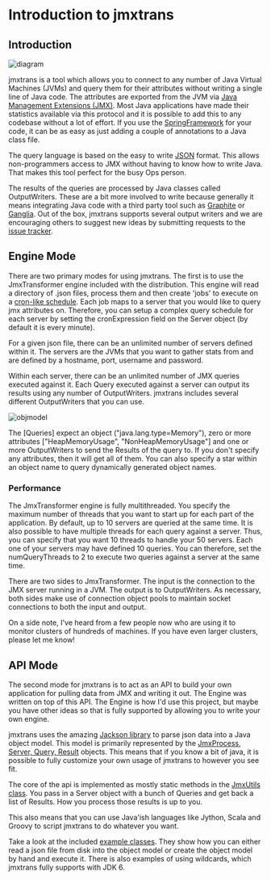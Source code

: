 # Introduction to jmxtrans

## Introduction

![diagram](http://jmxtrans.googlecode.com/svn/wiki/diagram.png)

jmxtrans is a tool which allows you to connect to any number of Java Virtual Machines (JVMs) and query them for their attributes without writing a single line of Java code. The attributes are exported from the JVM via [Java Management Extensions (JMX)](http://www.oracle.com/technetwork/java/javase/tech/javamanagement-140525.html). Most Java applications have made their statistics available via this protocol and it is possible to add this to any codebase without a lot of effort. If you use the [SpringFramework](http://static.springsource.org/spring/docs/3.0.x/spring-framework-reference/html/jmx.html) for your code, it can be as easy as just adding a couple of annotations to a Java class file.

The query language is based on the easy to write [JSON](http://json.org/) format. This allows non-programmers access to JMX without having to know how to write Java. That makes this tool perfect for the busy Ops person.

The results of the queries are processed by Java classes called OutputWriters. These are a bit more involved to write because generally it means integrating Java code with a third party tool such as [Graphite](http://graphite.wikidot.com/) or [Ganglia](http://ganglia.sourceforge.net). Out of the box, jmxtrans supports several output writers and we are encouraging others to suggest new ideas by submitting requests to the [issue tracker](https://github.com/jmxtrans/jmxtrans/issues).

## Engine Mode

There are two primary modes for using jmxtrans. The first is to use the JmxTransformer engine included with the distribution. This engine will read a directory of .json files, process them and then create 'jobs' to execute on a [cron-like schedule](http://www.quartz-scheduler.org/docs/tutorials/crontrigger.html). Each job maps to a server that you would like to query jmx attributes on. Therefore, you can setup a complex query schedule for each server by setting the cronExpression field on the Server object (by default it is every minute).

For a given json file, there can be an unlimited number of servers defined within it. The servers are the JVMs that you want to gather stats from and are defined by a hostname, port, username and password. 

Within each server, there can be an unlimited number of JMX queries executed against it. Each Query executed against a server can output its results using any number of OutputWriters. jmxtrans includes several different OutputWriters that you can use.

![objmodel](http://jmxtrans.googlecode.com/svn/wiki/objmodel.png)

The [Queries] expect an object ("java.lang.type=Memory"), zero or more attributes ["HeapMemoryUsage", "NonHeapMemoryUsage"] and one or more OutputWriters to send the Results of the query to. If you don't specify any attributes, then it will get all of them. You can also specify a star within an object name to query dynamically generated object names.

### Performance
The JmxTransformer engine is fully multithreaded. You specify the maximum number of threads that you want to start up for each part of the application. By default, up to 10 servers are queried at the same time. It is also possible to have multiple threads for each query against a server. Thus, you can specify that you want 10 threads to handle your 50 servers. Each one of your servers may have defined 10 queries. You can therefore, set the numQueryThreads to 2 to execute two queries against a server at the same time.

There are two sides to JmxTransformer. The input is the connection to the JMX server running in a JVM. The output is to OutputWriters. As necessary, both sides make use of connection object pools to maintain socket connections to both the input and output.

On a side note, I've heard from a few people now who are using it to monitor clusters of hundreds of machines. If you have even larger clusters, please let me know!

## API Mode
The second mode for jmxtrans is to act as an API to build your own application for pulling data from JMX and writing it out. The Engine was written on top of this API. The Engine is how I'd use this project, but maybe you have other ideas so that is fully supported by allowing you to write your own engine.

jmxtrans uses the amazing [Jackson library](http://jackson.codehaus.org/) to parse json data into a Java object model. This model is primarily represented by the [JmxProcess, Server, Query, Result](https://github.com/jmxtrans/jmxtrans/tree/master/jmxtrans-core/src/main/java/com/googlecode/jmxtrans/model) objects. This means that if you know a bit of java, it is possible to fully customize your own usage of jmxtrans to however you see fit.

The core of the api is implemented as mostly static methods in the [JmxUtils class](https://github.com/jmxtrans/jmxtrans/blob/master/jmxtrans-core/src/main/java/com/googlecode/jmxtrans/jmx/JmxUtils.java). You pass in a Server object with a bunch of Queries and get back a list of Results. How you process those results is up to you.

This also means that you can use Java'ish languages like Jython, Scala and Groovy to script jmxtrans to do whatever you want.

Take a look at the included [example classes](https://github.com/jmxtrans/jmxtrans/tree/master/jmxtrans-examples/src/main/java/com/googlecode/jmxtrans/example). They show how you can either read a json file from disk into the object model or create the object model by hand and execute it. There is also examples of using wildcards, which jmxtrans fully supports with JDK 6.